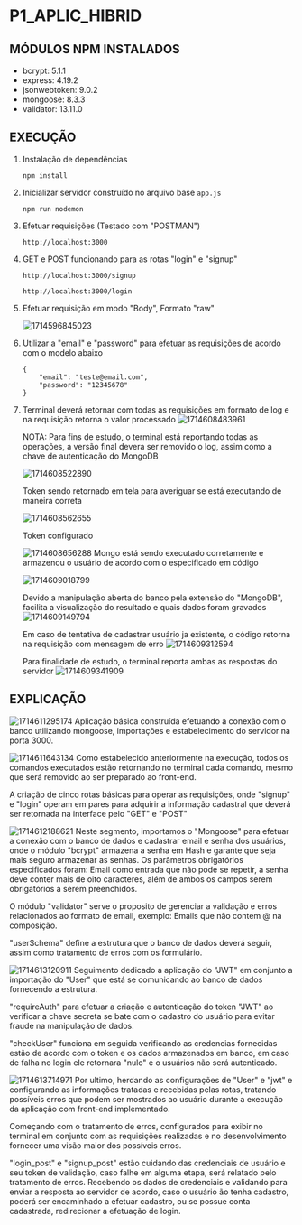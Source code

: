 # P1_APLIC_HIBRID

## MÓDULOS NPM INSTALADOS

* bcrypt: 5.1.1
* express: 4.19.2
* jsonwebtoken: 9.0.2
* mongoose: 8.3.3
* validator: 13.11.0

## EXECUÇÃO

1. Instalação de dependências

   ```node
   npm install
   ```
2. Inicializar servidor construído no arquivo base `app.js`

   ```node
   npm run nodemon
   ```
3. Efetuar requisições (Testado com "POSTMAN")

   ```REQUEST
   http://localhost:3000
   ```
4. GET e POST funcionando para as rotas "login" e "signup"

   ```POST
   http://localhost:3000/signup
   ```

   ```post
   http://localhost:3000/login
   ```
5. Efetuar requisição em modo "Body", Formato "raw"

   ![1714596845023](image/README/1714596845023.png)
6. Utilizar a "email" e "password" para efetuar as requisições de acordo com o modelo abaixo

   ```
   {
       "email": "teste@email.com",
       "password": "12345678"
   }
   ```
7. Terminal deverá retornar com todas as requisições em formato de log e na requisição retorna o valor processado
   ![1714608483961](image/README/1714608483961.png)

   NOTA: Para fins de estudo, o terminal está reportando todas as operações, a versão final devera ser removido o log, assim como a chave de autenticação do MongoDB

   ![1714608522890](image/README/1714608522890.png)

   Token sendo retornado em tela para averiguar se está executando de maneira correta

   ![1714608562655](image/README/1714608562655.png)

   Token configurado

   ![1714608656288](image/README/1714608656288.png)
   Mongo está sendo executado corretamente e armazenou o usuário de acordo com o especificado em código

   ![1714609018799](image/README/1714609018799.png)

   Devido a manipulação aberta do banco pela extensão do "MongoDB", facilita a visualização do resultado e quais dados foram gravados
   ![1714609149794](image/README/1714609149794.png)

   Em caso de tentativa de cadastrar usuário ja existente, o código retorna na requisição com mensagem de erro
   ![1714609312594](image/README/1714609312594.png)

   Para finalidade de estudo, o terminal reporta ambas as respostas do servidor
   ![1714609341909](image/README/1714609341909.png)

## EXPLICAÇÃO

![1714611295174](image/README/1714611295174.png)
Aplicação básica construída efetuando a conexão com o banco utilizando mongoose, importações e estabelecimento do servidor na porta 3000.

![1714611643134](image/README/1714611643134.png)
Como estabelecido anteriormente na execução, todos os comandos executados estão retornando no terminal cada comando, mesmo que será removido ao ser preparado ao front-end.

A criação de cinco rotas básicas para operar as requisições, onde "signup" e "login" operam em pares para adquirir a informação cadastral que deverá ser retornada na interface pelo "GET" e "POST"

![1714612188621](image/README/1714612188621.png)
Neste segmento, importamos o "Mongoose" para efetuar a conexão com o banco de dados e cadastrar email e senha dos usuários, onde o módulo "bcrypt" armazena a senha em Hash e garante  que seja mais seguro armazenar as senhas. Os parâmetros obrigatórios especificados foram: Email como entrada que não pode se repetir, a senha deve conter mais de oito caracteres, além de ambos os campos serem obrigatórios a serem preenchidos.

O módulo "validator" serve o proposito de gerenciar a validação e erros relacionados ao formato de email, exemplo: Emails que não contem @ na composição.

"userSchema" define a estrutura que o banco de dados deverá seguir, assim como tratamento de erros com os formulário.

![1714613120911](image/README/1714613120911.png)
Seguimento dedicado a aplicação do "JWT" em conjunto a importação do "User" que está se comunicando ao banco de dados fornecendo a estrutura.

"requireAuth" para efetuar a criação e autenticação do token "JWT" ao verificar a chave secreta se bate com o cadastro do usuário para evitar fraude na manipulação de dados.

"checkUser" funciona em seguida verificando as credencias fornecidas estão de acordo com o token e os dados armazenados em banco, em caso de falha no login ele retornara "nulo" e o usuários não será autenticado.

![1714613714971](image/README/1714613714971.png)
Por ultimo, herdando as configurações de "User" e "jwt" e configurando as informações tratadas e recebidas pelas rotas, tratando possíveis erros que podem ser mostrados ao usuário durante a execução da aplicação com front-end implementado.

Começando com o tratamento de erros, configurados para exibir no terminal em conjunto com as requisições realizadas e no desenvolvimento fornecer uma visão maior dos possíveis erros.

"login_post" e "signup_post" estão cuidando das credenciais de usuário e seu token de validação, caso falhe em alguma etapa, será relatado pelo tratamento de erros. Recebendo os dados de credenciais e validando para enviar a resposta ao servidor de acordo, caso o usuário ão tenha cadastro, poderá ser encaminhado a efetuar cadastro, ou se possue conta cadastrada, redirecionar a efetuação de login.
